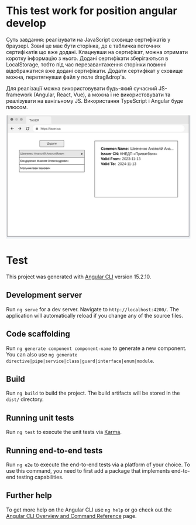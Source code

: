 # This test work for position angular develop
Суть завдання: реалізувати на JavaScript сховище сертифікатів у браузері. Зовні це має бути сторінка, де є табличка поточних сертифікатів що вже додані. Клацнувши на сертифікат, можна отримати коротку інформацію з нього. Додані сертифікати зберігаються в LocalStorage, тобто під час перезавантаження сторінки повинні відображатися вже додані сертифікати. Додати сертифікат у сховище можна, перетягнувши файл у поле drag&drop'а.

Для реалізації можна використовувати будь-який сучасний JS-framework (Angular, React, Vue), а можна і не використовувати та реалізувати на ванільному JS. Використання TypeScript і Angular буде плюсом.

![example](https://github.com/k-dev-web/angularTest/blob/main/src/assets/img.png?raw=true)


# Test

This project was generated with [Angular CLI](https://github.com/angular/angular-cli) version 15.2.10.

## Development server

Run `ng serve` for a dev server. Navigate to `http://localhost:4200/`. The application will automatically reload if you change any of the source files.

## Code scaffolding

Run `ng generate component component-name` to generate a new component. You can also use `ng generate directive|pipe|service|class|guard|interface|enum|module`.

## Build

Run `ng build` to build the project. The build artifacts will be stored in the `dist/` directory.

## Running unit tests

Run `ng test` to execute the unit tests via [Karma](https://karma-runner.github.io).

## Running end-to-end tests

Run `ng e2e` to execute the end-to-end tests via a platform of your choice. To use this command, you need to first add a package that implements end-to-end testing capabilities.

## Further help

To get more help on the Angular CLI use `ng help` or go check out the [Angular CLI Overview and Command Reference](https://angular.io/cli) page.

